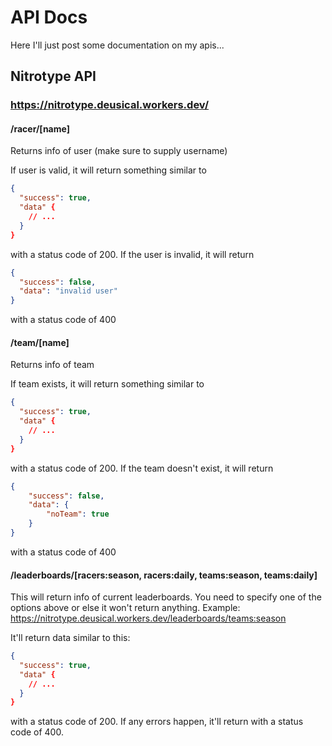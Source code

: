 # API Docs

Here I'll just post some documentation on my apis...

## Nitrotype API

### https://nitrotype.deusical.workers.dev/

#### /racer/[name]

Returns info of user (make sure to supply username)

If user is valid, it will return something similar to 
```json
{
  "success": true,
  "data" {
    // ...
  }
}
```
with a status code of 200.
If the user is invalid, it will return 
```json
{
  "success": false,
  "data": "invalid user"
}
```
with a status code of 400

#### /team/[name]

Returns info of team

If team exists, it will return something similar to 
```json
{
  "success": true,
  "data" {
    // ...
  }
}
```
with a status code of 200.
If the team doesn't exist, it will return
```json
{
    "success": false,
    "data": {
        "noTeam": true
    }
}
```
with a status code of 400

#### /leaderboards/[racers:season, racers:daily, teams:season, teams:daily]

This will return info of current leaderboards.
You need to specify one of the options above or else it won't return anything.
Example: https://nitrotype.deusical.workers.dev/leaderboards/teams:season

It'll return data similar to this:
```json
{
  "success": true,
  "data" {
    // ...
  }
}
```
with a status code of 200.
If any errors happen, it'll return with a status code of 400.
